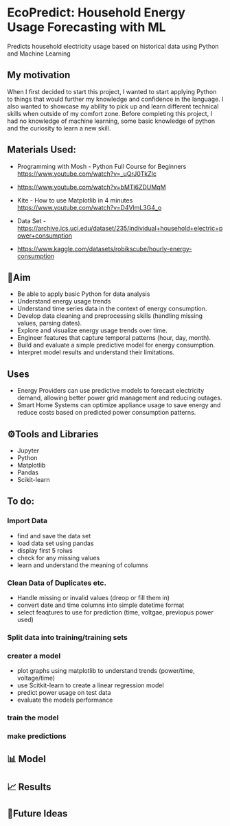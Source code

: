 # EcoPredict: Household Energy Usage Forecasting with ML
Predicts household electricity usage based on historical data using Python and Machine Learning 

## My motivation
When I first decided to start this project, I wanted to start applying Python to things that would further my knowledge and confidence in the language. I also wanted to showcase my ability to pick up and learn different technical skills when outside of my comfort zone. Before completing this project, I had no knowledge of machine learning, some basic knowledge of python and  the curiosity to learn a new skill. 

## Materials Used: 
- Programming with Mosh - Python Full Course for Beginners https://www.youtube.com/watch?v=_uQrJ0TkZlc
- https://www.youtube.com/watch?v=bMTl6ZDUMqM
- Kite - How to use Matplotlib in 4 minutes https://www.youtube.com/watch?v=D4VlmL3G4_o
- Data Set - https://archive.ics.uci.edu/dataset/235/individual+household+electric+power+consumption

- https://www.kaggle.com/datasets/robikscube/hourly-energy-consumption

## 🎯Aim
- Be able to apply basic Python for data analysis 
- Understand energy usage trends
- Understand time series data in the context of energy consumption.
- Develop data cleaning and preprocessing skills (handling missing values, parsing dates).
- Explore and visualize energy usage trends over time.
- Engineer features that capture temporal patterns (hour, day, month).
- Build and evaluate a simple predictive model for energy consumption.
- Interpret model results and understand their limitations.

## Uses
- Energy Providers can use predictive models to forecast electricity demand, allowing better power grid management and reducing outages.
- Smart Home Systems can optimize appliance usage to save energy and reduce costs based on predicted power consumption patterns.

## ⚙️Tools and Libraries 
- Jupyter 
- Python
- Matplotlib
- Pandas 
- Scikit-learn

## To do: 

### Import Data 
- find and save the data set
- load data set using pandas 
- display first 5 roiws 
- check for any missing values 
- learn and understand the meaning of columns 


### Clean Data of Duplicates etc. 
- Handle missing or invalid values (dreop or fill them in)
- convert date and time columns into simple datetime format
- select feaqtures to use for prediction (time, voltgae, previopus power used)
 

### Split data into training/training sets

### creater a model 
- plot graphs using matplotlib to understand trends (power/time, voltage/time)
- use Scitkit-learn to create a linear regression model
- predict power usage on test data 
- evaluate the models performance 

### train the model 
### make predictions 

## 📊 Model 

## 📈 Results 

## 🧠Future Ideas 
